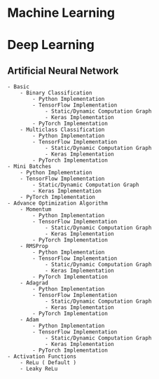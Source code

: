 # Machine Learning

# Deep Learning

## Artificial Neural Network
    - Basic
        - Binary Classification
            - Python Implementation
            - TensorFlow Implementation
                - Static/Dynamic Computation Graph
                - Keras Implementation 
            - PyTorch Implementation
        - Multiclass Classification
            - Python Implementation
            - TensorFlow Implementation
                - Static/Dynamic Computation Graph
                - Keras Implementation 
            - PyTorch Implementation
    - Mini Batches
        - Python Implementation
        - TensorFlow Implementation
            - Static/Dynamic Computation Graph
            - Keras Implementation 
        - PyTorch Implementation
    - Advance Optimization Algorithm
        - Momentum
            - Python Implementation
            - TensorFlow Implementation
                - Static/Dynamic Computation Graph
                - Keras Implementation
            - PyTorch Implementation
        - RMSProp 
            - Python Implementation
            - TensorFlow Implementation
                - Static/Dynamic Computation Graph
                - Keras Implementation
            - PyTorch Implementation
        - Adagrad
            - Python Implementation
            - TensorFlow Implementation
                - Static/Dynamic Computation Graph
                - Keras Implementation
            - PyTorch Implementation
        - Adam
            - Python Implementation
            - TensorFlow Implementation
                - Static/Dynamic Computation Graph
                - Keras Implementation
            - PyTorch Implementation
    - Activation Functions
        - ReLu ( Default )
        - Leaky ReLu